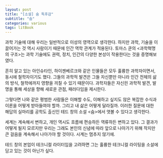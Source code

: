 ```yaml
---
layout: post
title: "[소설] 숨 독후감"
subtitle: "숨"
categories: various
tags: litBook
---
```


과학 기술에 대해 우리는 일반적으로 이성의 영역으로 생각한다. 하지만 과학, 기술을 이끌어가는 것 역시 사람이기 때문에 인간 역학 관계가 적용된다. 토마스 쿤의 <과학혁명의 구조>는 과학 기술에도 권력, 정치, 인간의 다양한 본성이 작용한다는 것을 증명해보였다.

흔히 알고 있는 아인슈타인, 하이젠베르크와 같은 인물들은 모두 훌륭한 과학자이면서, 동시에 철학자이기도 했다. 그들의 과학적 발견은 그들 자신뿐만 아니라 인간 전체의 삶의 방식, 철학에까지 영향을 끼칠 수 있기 때문이다. 과학자들은 자신읜 과학적 발견, 발명을 통해 세상을 향해 새로운 관점, 패러다임을 제시한다.

그렇다면 나와 같은 평범한 사람들은 이해할 수도, 이해하고 싶지도 않은 복잡한 수식과 이론을 어떻게 받아들여야 할까. 그리고 내 삶은 어떻게 달라질까. 이러한 질문에 대한 해답의 실마리를 공학도 출신인 테드 창의 소설 <숨>에서 엿볼 수 있다고 생각한다.

세계는 계속해서 변하고, 개인 역시도 흐름에 편승하든 역류하든 변하고 있다. 그 결과가 어떻게 될지 모르지만 우리는 그래도 본인의 신념에 따라 앞으로 나아가기 위해 작지만 큰 걸음을 계속해서 나아가야 할 것이다. 시계는 멈추지 않기에.

테드 창의 본업이 테크니컬 라이터임을 고려하면 그는 훌륭한 테크니컬 라이팅을 소설에 담고 있는 것이 아닌가 싶다.
